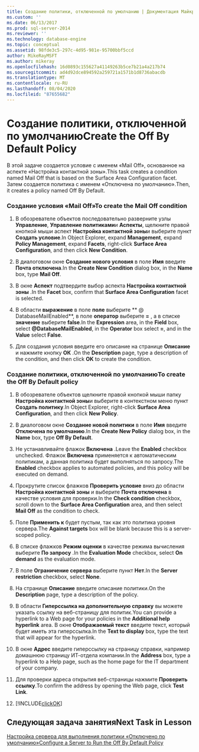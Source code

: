 ```yaml
---
title: Создание политики, отключенной по умолчанию | Документация Майкрософт
ms.custom: ''
ms.date: 06/13/2017
ms.prod: sql-server-2014
ms.reviewer: ''
ms.technology: database-engine
ms.topic: conceptual
ms.assetid: 98fde3c5-297c-4d95-981e-95700bbf5ccd
author: MikeRayMSFT
ms.author: mikeray
ms.openlocfilehash: 16d0893c155627a41149263b5ce7b21a4a217b74
ms.sourcegitcommit: ad4d92dce894592a259721a1571b1d8736abacdb
ms.translationtype: MT
ms.contentlocale: ru-RU
ms.lasthandoff: 08/04/2020
ms.locfileid: "87655682"
---
```

# <a name="create-the-off-by-default-policy"></a><span data-ttu-id="b31a2-102">Создание политики, отключенной по умолчанию</span><span class="sxs-lookup"><span data-stu-id="b31a2-102">Create the Off By Default Policy</span></span>
  <span data-ttu-id="b31a2-103">В этой задаче создается условие с именем «Mail Off», основанное на аспекте «Настройка контактной зоны».</span><span class="sxs-lookup"><span data-stu-id="b31a2-103">This task creates a condition named Mail Off that is based on the Surface Area Configuration facet.</span></span> <span data-ttu-id="b31a2-104">Затем создается политика с именем «Отключена по умолчанию».</span><span class="sxs-lookup"><span data-stu-id="b31a2-104">Then, it creates a policy named Off By Default.</span></span>  
  
### <a name="to-create-the-mail-off-condition"></a><span data-ttu-id="b31a2-105">Создание условия «Mail Off»</span><span class="sxs-lookup"><span data-stu-id="b31a2-105">To create the Mail Off condition</span></span>  
  
1.  <span data-ttu-id="b31a2-106">В обозревателе объектов последовательно разверните узлы **Управление**, **Управление политиками**и **Аспекты**, щелкните правой кнопкой мыши аспект **Настройка контактной зоны**и выберите пункт **Создать условие**.</span><span class="sxs-lookup"><span data-stu-id="b31a2-106">In Object Explorer, expand **Management**, expand **Policy Management**, expand **Facets**, right-click **Surface Area Configuration**, and then click **New Condition**.</span></span>  
  
2.  <span data-ttu-id="b31a2-107">В диалоговом окне **Создание нового условия** в поле **Имя** введите **Почта отключена**.</span><span class="sxs-lookup"><span data-stu-id="b31a2-107">In the **Create New Condition** dialog box, in the **Name** box, type **Mail Off**.</span></span>  
  
3.  <span data-ttu-id="b31a2-108">В окне **Аспект** подтвердите выбор аспекта **Настройка контактной зоны** .</span><span class="sxs-lookup"><span data-stu-id="b31a2-108">In the **Facet** box, confirm that **Surface Area Configuration** facet is selected.</span></span>  
  
4.  <span data-ttu-id="b31a2-109">В области **выражение** в поле **поле** выберите \*\* \@ DatabaseMailEnabled\*\*, в поле **оператор** выберите **=** , а в списке **значение** выберите **false**.</span><span class="sxs-lookup"><span data-stu-id="b31a2-109">In the **Expression** area, in the **Field** box, select **\@DatabaseMailEnabled**, in the **Operator** box select **=**, and in the **Value** select **False**.</span></span>  
  
5.  <span data-ttu-id="b31a2-110">Для создания условия введите его описание на странице **Описание** и нажмите кнопку **ОК** .</span><span class="sxs-lookup"><span data-stu-id="b31a2-110">On the **Description** page, type a description of the condition, and then click **OK** to create the condition.</span></span>  
  
### <a name="to-create-the-off-by-default-policy"></a><span data-ttu-id="b31a2-111">Создание политики, отключенной по умолчанию</span><span class="sxs-lookup"><span data-stu-id="b31a2-111">To create the Off By Default policy</span></span>  
  
1.  <span data-ttu-id="b31a2-112">В обозревателе объектов щелкните правой кнопкой мыши папку **Настройка контактной зоны**и выберите в контекстном меню пункт **Создать политику**.</span><span class="sxs-lookup"><span data-stu-id="b31a2-112">In Object Explorer, right-click **Surface Area Configuration**, and then click **New Policy**.</span></span>  
  
2.  <span data-ttu-id="b31a2-113">В диалоговом окне **Создание новой политики** в поле **Имя** введите **Отключена по умолчанию**.</span><span class="sxs-lookup"><span data-stu-id="b31a2-113">In the **Create New Policy** dialog box, in the **Name** box, type **Off By Default**.</span></span>  
  
3.  <span data-ttu-id="b31a2-114">Не устанавливайте флажок **Включена** .</span><span class="sxs-lookup"><span data-stu-id="b31a2-114">Leave the **Enabled** checkbox unchecked.</span></span> <span data-ttu-id="b31a2-115">Флажок **Включена** применяется к автоматическим политикам, а данная политика будет выполняться по запросу.</span><span class="sxs-lookup"><span data-stu-id="b31a2-115">The **Enabled** checkbox applies to automated policies, and this policy will be executed on demand.</span></span>  
  
4.  <span data-ttu-id="b31a2-116">Прокрутите список флажков **Проверить условие** вниз до области **Настройка контактной зоны** и выберите **Почта отключена** в качестве условия для проверки.</span><span class="sxs-lookup"><span data-stu-id="b31a2-116">In the **Check condition** checkbox, scroll down to the **Surface Area Configuration** area, and then select **Mail Off** as the condition to check.</span></span>  
  
5.  <span data-ttu-id="b31a2-117">Поле **Применить к** будет пустым, так как это политика уровня сервера.</span><span class="sxs-lookup"><span data-stu-id="b31a2-117">The **Against targets** box will be blank because this is a server-scoped policy.</span></span>  
  
6.  <span data-ttu-id="b31a2-118">В списке флажков **Режим оценки** в качестве режима вычисления выберите **По запросу** .</span><span class="sxs-lookup"><span data-stu-id="b31a2-118">In the **Evaluation Mode** checkbox, select **On demand** as the evaluation mode.</span></span>  
  
7.  <span data-ttu-id="b31a2-119">В поле **Ограничение сервера** выберите пункт **Нет**.</span><span class="sxs-lookup"><span data-stu-id="b31a2-119">In the **Server restriction** checkbox, select **None**.</span></span>  
  
8.  <span data-ttu-id="b31a2-120">На странице **Описание** введите описание политики.</span><span class="sxs-lookup"><span data-stu-id="b31a2-120">On the **Description** page, type a description of the policy.</span></span>  
  
9. <span data-ttu-id="b31a2-121">В области **Гиперссылка на дополнительную справку** вы можете указать ссылку на веб-страницу для политик.</span><span class="sxs-lookup"><span data-stu-id="b31a2-121">You can provide a hyperlink to a Web page for your policies in the **Additional help hyperlink** area.</span></span> <span data-ttu-id="b31a2-122">В окне **Отображаемый текст** введите текст, который будет иметь эта гиперссылка.</span><span class="sxs-lookup"><span data-stu-id="b31a2-122">In the **Text to display** box, type the text that will appear for the hyperlink.</span></span>  
  
10. <span data-ttu-id="b31a2-123">В окне **Адрес** введите гиперссылку на страницу справки, например домашнюю страницу ИТ-отдела компании.</span><span class="sxs-lookup"><span data-stu-id="b31a2-123">In the **Address** box, type a hyperlink to a Help page, such as the home page for the IT department of your company.</span></span>  
  
11. <span data-ttu-id="b31a2-124">Для проверки адреса открытия веб-страницы нажмите **Проверить ссылку**.</span><span class="sxs-lookup"><span data-stu-id="b31a2-124">To confirm the address by opening the Web page, click **Test Link**.</span></span>  
  
12. [!INCLUDE[clickOK](../../includes/clickok-md.md)]  
  
## <a name="next-task-in-lesson"></a><span data-ttu-id="b31a2-125">Следующая задача занятия</span><span class="sxs-lookup"><span data-stu-id="b31a2-125">Next Task in Lesson</span></span>  
 [<span data-ttu-id="b31a2-126">Настройка сервера для выполнения политики «Отключено по умолчанию»</span><span class="sxs-lookup"><span data-stu-id="b31a2-126">Configure a Server to Run the Off By Default Policy</span></span>](lesson-1-2-configure-a-server-to-run-the-off-by-default-policy.md)  
  
  
